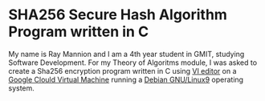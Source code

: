 # SHA256 Secure Hash Algorithm Program written in C

My name is Ray Mannion and I am a 4th year student in GMIT, studying Software Development.
For my Theory of Algoritms module, I was asked to create a Sha256 encryption program written 
in C using [VI editor](https://en.wikipedia.org/wiki/Vi) on a [Google Clould Virtual Machine](https://cloud.google.com/compute/docs/instances/) running a [Debian GNU/Linux9](https://www.debian.org/) operating system.

